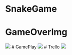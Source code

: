 # SnakeGame
# GameOverImg
<img src="https://user-images.githubusercontent.com/74255322/117653633-e2c59900-b151-11eb-8e91-376aff15795a.jpg">
# GamePlay
<img src="https://user-images.githubusercontent.com/72707885/117653973-ee977680-b1b6-11eb-8d03-3f0a642b60b2.jpg">
# Trello
<img src="https://user-images.githubusercontent.com/72707885/117654782-0f140080-b1b8-11eb-8e0f-dd35cbbbc246.jpg">
